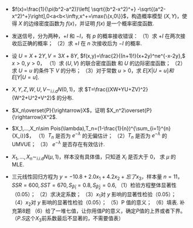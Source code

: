 -  $f(x)=\frac{1}{\pi(b^2-a^2)}\left[ \sqrt{(b^2-x^2)^+} -\sqrt{(a^2-x^2)^+}\right],0<a<b<\infty,x^+=\max{\{x,0\}}$，构造概率模型 $(X,Y)$，使得 $X$ 的边缘密度函数为 $f(x)$，并证明 $f(x)$ 是一个概率密度函数.


 - 发送信号，分为两种，$+I$ 和 $-I$，有 $p$ 的概率接收错误：
（1）求 $+I$ 在两次接收后正确的概率；
 （2）求 $+I$ 在 $n$ 次接收后为 $-I$ 的概率.
 ​

 - 设 $U=X+2Y,V=3X+8Y,$ $f(x,y)=\frac{2}{(n+1)!}(x+2y)^ne^{-x-2y},$  $x>0,y>0$，
（1）求 $(U,V)$ 的联合密度函数 和 $U$ 的边际密度函数；
 （2）求 $U=u$ 的条件下 $V$ 的分布；
 （3）对于常数 $u>0$，求 $E[X|U=u]和E[Y|U=u]$.
 ​

 - $X,Y,Z,W,U,V\sim_{i.i.d} N(0,1)$，求 $T=\frac{(XW+YU+ZV)^2}{W^2+U^2+V^2}$ 的分布.


 - $X_n\overset{P}{\rightarrow}X$，证明 $X_n^2\overset{P}{\rightarrow}X^2$.


 - $X_1,...,X_n\sim Pois(\lambda),T_n=(1-\frac{1}{n})^{\sum_{i=1}^{n}{X_i}}$，
（1）$T_n$ 是否为 $e^{-\lambda}$ 的无偏估计；
 （2）$T_n$ 是否为 $e^{-\lambda}$ 的 UMVUE；
 （3） $e^{-\lambda}$ 是否存在有效估计.
 ​

 - $X_1,...,X_n\sim_{i.i.d} N(\mu,1)$，样本没有具体值，只知道 $X_i$ 是否大于 0， 求 $\mu$ 的 MLE.


 - 三元线性回归方程为 $y=-10.8+2.0x_1+4.2x_2+忘了x_3$，样本量 $n=11$，$SSR=600,SST=670,S_{\hat{\beta}_1}=0.8,S_{\hat{\beta}_2}=0.6,$
（1）检验方程整体显著性（0.05）；
 （2）求决定系数；
 （3）$x_1$对 $y$ 影响的显著性检验（0.05）；
 （4）$x_2$对 $y$ 影响的显著性检验（0.05）；
 （5）P 值的意义；
 （6）填表.
 补充第8题
 （6）给了一堆七值，让你用值$P$的意义，确定$P$值的上界或者下界。（$P.S$这个$X_3$前系数最后不显著的，不需要值表）
 